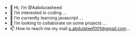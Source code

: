 - 👋 Hi, I’m @Aabdurasheed
- 👀 I’m interested in coding ...
- 🌱 I’m currently learning javascript ...
- 💞️ I’m looking to collaborate on some projects ...
- 📫 How to reach me my mail a.abdulateef001@gmail.com...

<!---
Aabdurasheed/Aabdurasheed is a ✨ special ✨ repository because its `README.md` (this file) appears on your GitHub profile.
You can click the Preview link to take a look at your changes.
--->
